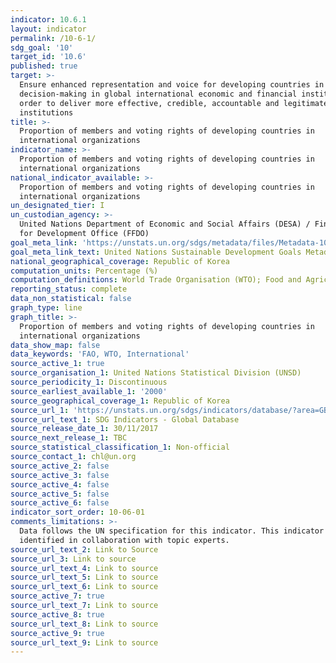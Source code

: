 ```yaml
---
indicator: 10.6.1
layout: indicator
permalink: /10-6-1/
sdg_goal: '10'
target_id: '10.6'
published: true
target: >-
  Ensure enhanced representation and voice for developing countries in
  decision-making in global international economic and financial institutions in
  order to deliver more effective, credible, accountable and legitimate
  institutions
title: >-
  Proportion of members and voting rights of developing countries in
  international organizations
indicator_name: >-
  Proportion of members and voting rights of developing countries in
  international organizations
national_indicator_available: >-
  Proportion of members and voting rights of developing countries in
  international organizations
un_designated_tier: I
un_custodian_agency: >-
  United Nations Department of Economic and Social Affairs (DESA) / Financing
  for Development Office (FFDO)
goal_meta_link: 'https://unstats.un.org/sdgs/metadata/files/Metadata-10-06-01.pdf'
goal_meta_link_text: United Nations Sustainable Development Goals Metadata (PDF 201 KB)
national_geographical_coverage: Republic of Korea
computation_units: Percentage (%)
computation_definitions: World Trade Organisation (WTO); Food and Agriculture Organisation (FAO)
reporting_status: complete
data_non_statistical: false
graph_type: line
graph_title: >-
  Proportion of members and voting rights of developing countries in
  international organizations
data_show_map: false
data_keywords: 'FAO, WTO, International'
source_active_1: true
source_organisation_1: United Nations Statistical Division (UNSD)
source_periodicity_1: Discontinuous
source_earliest_available_1: '2000'
source_geographical_coverage_1: Republic of Korea
source_url_1: 'https://unstats.un.org/sdgs/indicators/database/?area=GBR'
source_url_text_1: SDG Indicators - Global Database
source_release_date_1: 30/11/2017
source_next_release_1: TBC
source_statistical_classification_1: Non-official
source_contact_1: chl@un.org
source_active_2: false
source_active_3: false
source_active_4: false
source_active_5: false
source_active_6: false
indicator_sort_order: 10-06-01
comments_limitations: >-
  Data follows the UN specification for this indicator. This indicator has been
  identified in collaboration with topic experts.
source_url_text_2: Link to Source
source_url_3: Link to source
source_url_text_4: Link to source
source_url_text_5: Link to source
source_url_text_6: Link to source
source_active_7: true
source_url_text_7: Link to source
source_active_8: true
source_url_text_8: Link to source
source_active_9: true
source_url_text_9: Link to source
---
```


